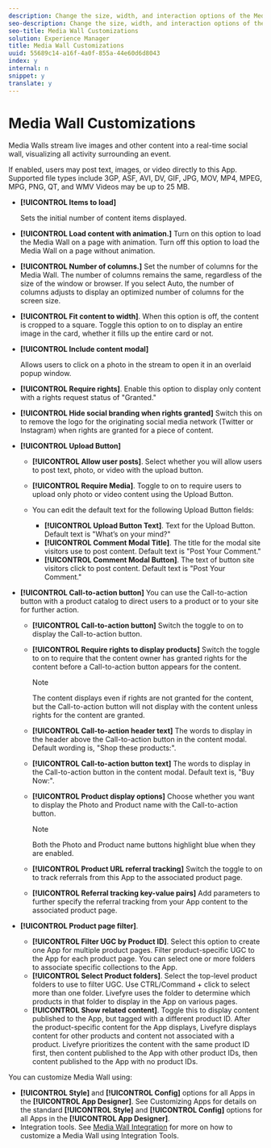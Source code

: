 ```yaml
---
description: Change the size, width, and interaction options of the Media Wall app.
seo-description: Change the size, width, and interaction options of the Media Wall app.
seo-title: Media Wall Customizations
solution: Experience Manager
title: Media Wall Customizations
uuid: 55689c14-a16f-4a0f-855a-44e60d6d8043
index: y
internal: n
snippet: y
translate: y
---
```


# Media Wall Customizations


<a id="section_onc_xtg_sy"></a>

Media Walls stream live images and other content into a real-time social wall, visualizing all activity surrounding an event.

If enabled, users may post text, images, or video directly to this App. Supported file types include 3GP, ASF, AVI, DV, GIF, JPG, MOV, MP4, MPEG, MPG, PNG, QT, and WMV Videos may be up to 25 MB.

* **[!UICONTROL  Items to load]** 

  Sets the initial number of content items displayed.

* **[!UICONTROL  Load content with animation.]** Turn on this option to load the Media Wall on a page with animation. Turn off this option to load the Media Wall on a page without animation.
* **[!UICONTROL  Number of columns.]** Set the number of columns for the Media Wall. The number of columns remains the same, regardless of the size of the window or browser. If you select Auto, the number of columns adjusts to display an optimized number of columns for the screen size.
* **[!UICONTROL  Fit content to width]**. When this option is off, the content is cropped to a square. Toggle this option to on to display an entire image in the card, whether it fills up the entire card or not.

* **[!UICONTROL  Include content modal]** 

  Allows users to click on a photo in the stream to open it in an overlaid popup window.

* **[!UICONTROL  Require rights]**. Enable this option to display only content with a rights request status of "Granted."
* **[!UICONTROL  Hide social branding when rights granted]** Switch this on to remove the logo for the originating social media network (Twitter or Instagram) when rights are granted for a piece of content. 

* **[!UICONTROL  Upload Button]** 
    * **[!UICONTROL  Allow user posts]**. Select whether you will allow users to post text, photo, or video with the upload button.

    * **[!UICONTROL  Require Media]**. Toggle to on to require users to upload only photo or video content using the Upload Button.
    * You can edit the default text for the following Upload Button fields:
    
        * **[!UICONTROL  Upload Button Text]**. Text for the Upload Button. Default text is "What’s on your mind?"
        * **[!UICONTROL  Comment Modal Title]**. The title for the modal site visitors use to post content. Default text is "Post Your Comment."
        * **[!UICONTROL  Comment Modal Button]**. The text of button site visitors click to post content. Default text is "Post Your Comment."



* **[!UICONTROL  Call-to-action button]** You can use the Call-to-action button with a product catalog to direct users to a product or to your site for further action.

    * **[!UICONTROL  Call-to-action button]** Switch the toggle to on to display the Call-to-action button.

    * **[!UICONTROL  Require rights to display products]** Switch the toggle to on to require that the content owner has granted rights for the content before a Call-to-action button appears for the content. 

      >[!NOTE]
      >
      >The content displays even if rights are not granted for the content, but the Call-to-action button will not display with the content unless rights for the content are granted.

    * **[!UICONTROL  Call-to-action header text]** The words to display in the header above the Call-to-action button in the content modal. Default wording is, "Shop these products:".

    * **[!UICONTROL  Call-to-action button text]** The words to display in the Call-to-action button in the content modal. Default text is, "Buy Now:".

    * **[!UICONTROL  Product display options]** Choose whether you want to display the Photo and Product name with the Call-to-action button. 

      >[!NOTE]
      >
      >Both the Photo and Product name buttons highlight blue when they are enabled.

    * **[!UICONTROL  Product URL referral tracking]** Switch the toggle to on to track referrals from this App to the associated product page. 

    * **[!UICONTROL  Referral tracking key-value pairs]** Add parameters to further specify the referral tracking from your App content to the associated product page.


* **[!UICONTROL  Product page filter]**.
    * **[!UICONTROL  Filter UGC by Product ID]**. Select this option to create one App for multiple product pages. Filter product-specific UGC to the App for each product page. You can select one or more folders to associate specific collections to the App.
    * **[!UICONTROL  Select Product folders]**. Select the top-level product folders to use to filter UGC. Use CTRL/Command + click to select more than one folder. Livefyre uses the folder to determine which products in that folder to display in the App on various pages.
    * **[!UICONTROL  Show related content]**. Toggle this to display content published to the App, but tagged with a different product ID. After the product-specific content for the App displays, Livefyre displays content for other products and content not associated with a product. Livefyre prioritizes the content with the same product ID first, then content published to the App with other product IDs, then content published to the App with no product IDs.

You can customize Media Wall using:

* **[!UICONTROL  Style]** and **[!UICONTROL  Config]** options for all Apps in the **[!UICONTROL  App Designer]**. See Customizing Apps for details on the standard **[!UICONTROL  Style]** and **[!UICONTROL  Config]** options for all Apps in the **[!UICONTROL  App Designer]**.
* Integration tools. See [ Media Wall Integration](../c_media_wall_integration.md#c_media_wall_integration) for more on how to customize a Media Wall using Integration Tools.
